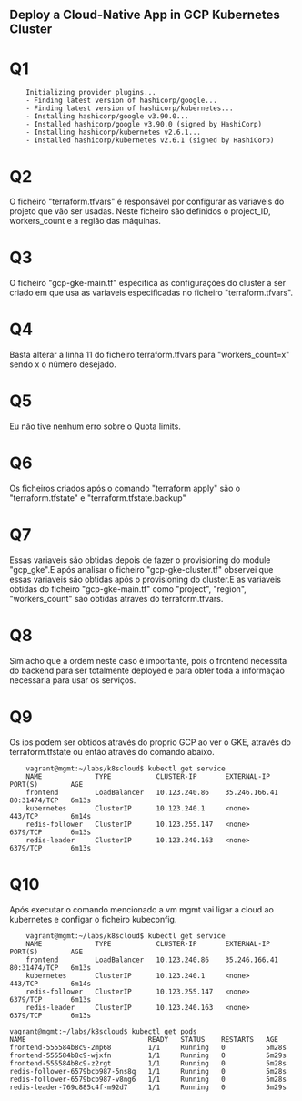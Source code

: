 ##  Deploy a Cloud-Native App in GCP Kubernetes Cluster

# Q1
```
    Initializing provider plugins...
    - Finding latest version of hashicorp/google...
    - Finding latest version of hashicorp/kubernetes...
    - Installing hashicorp/google v3.90.0...
    - Installed hashicorp/google v3.90.0 (signed by HashiCorp)
    - Installing hashicorp/kubernetes v2.6.1...
    - Installed hashicorp/kubernetes v2.6.1 (signed by HashiCorp)
```

# Q2
O ficheiro "terraform.tfvars" é responsável por configurar as variaveis do projeto que vão ser usadas. Neste ficheiro são definidos o project_ID, workers_count e a região das máquinas.

# Q3
O ficheiro "gcp-gke-main.tf" especifica as configurações do cluster a ser criado em que usa as variaveis especificadas no ficheiro "terraform.tfvars".

# Q4
Basta alterar a linha 11 do ficheiro terraform.tfvars para "workers_count=x" sendo x o número desejado.

# Q5
Eu não tive nenhum erro sobre o Quota limits.

# Q6
Os ficheiros criados após o comando "terraform apply" são o "terraform.tfstate" e "terraform.tfstate.backup"

# Q7
Essas variaveis são obtidas depois de fazer o provisioning do module "gcp_gke".E após analisar o ficheiro "gcp-gke-cluster.tf" observei que essas variaveis são obtidas após o provisioning do cluster.E as variaveis obtidas do ficheiro "gcp-gke-main.tf" como "project", "region", "workers_count" são obtidas atraves do terraform.tfvars.

# Q8
Sim acho que a ordem neste caso é importante, pois o frontend necessita do backend para ser totalmente deployed e para obter toda a informação necessaria para usar os serviços.
# Q9
Os ips podem ser obtidos através do proprio GCP ao ver o GKE, através do terraform.tfstate ou então através do comando abaixo. 
```
    vagrant@mgmt:~/labs/k8scloud$ kubectl get service  
    NAME             TYPE           CLUSTER-IP       EXTERNAL-IP     PORT(S)        AGE
    frontend         LoadBalancer   10.123.240.86    35.246.166.41   80:31474/TCP   6m13s
    kubernetes       ClusterIP      10.123.240.1     <none>          443/TCP        6m14s
    redis-follower   ClusterIP      10.123.255.147   <none>          6379/TCP       6m13s
    redis-leader     ClusterIP      10.123.240.163   <none>          6379/TCP       6m13s
```

# Q10
Após executar o comando mencionado a vm mgmt vai ligar a cloud ao kubernetes e configar o ficheiro kubeconfig.

```
    vagrant@mgmt:~/labs/k8scloud$ kubectl get service  
    NAME             TYPE           CLUSTER-IP       EXTERNAL-IP     PORT(S)        AGE
    frontend         LoadBalancer   10.123.240.86    35.246.166.41   80:31474/TCP   6m13s
    kubernetes       ClusterIP      10.123.240.1     <none>          443/TCP        6m14s
    redis-follower   ClusterIP      10.123.255.147   <none>          6379/TCP       6m13s
    redis-leader     ClusterIP      10.123.240.163   <none>          6379/TCP       6m13s
 ```

```
vagrant@mgmt:~/labs/k8scloud$ kubectl get pods
NAME                              READY   STATUS    RESTARTS   AGE
frontend-555584b8c9-2mp68         1/1     Running   0          5m28s
frontend-555584b8c9-wjxfn         1/1     Running   0          5m29s
frontend-555584b8c9-z2rgt         1/1     Running   0          5m28s
redis-follower-6579bcb987-5ns8q   1/1     Running   0          5m28s
redis-follower-6579bcb987-v8ng6   1/1     Running   0          5m28s
redis-leader-769c885c4f-m92d7     1/1     Running   0          5m29s
```
